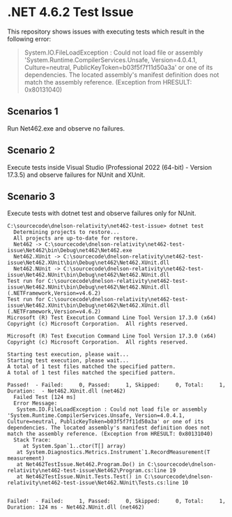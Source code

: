 # .NET 4.6.2 Test Issue

This repository shows issues with executing tests which result in the following error:

> System.IO.FileLoadException : Could not load file or assembly 'System.Runtime.CompilerServices.Unsafe, Version=4.0.4.1, Culture=neutral, PublicKeyToken=b03f5f7f11d50a3a' or one of its dependencies. The located assembly's manifest definition does not match the assembly reference. (Exception from HRESULT: 0x80131040)

## Scenarios 1

Run Net462.exe and observe no failures.

## Scenario 2

Execute tests inside Visual Studio (Professional 2022 (64-bit) - Version 17.3.5) and observe failures for NUnit and XUnit.

## Scenario 3

Execute tests with dotnet test and observe failures only for NUnit.

```none
C:\sourcecode\dnelson-relativity\net462-test-issue> dotnet test
  Determining projects to restore...
  All projects are up-to-date for restore.
  Net462 -> C:\sourcecode\dnelson-relativity\net462-test-issue\Net462\bin\Debug\net462\Net462.exe
  Net462.XUnit -> C:\sourcecode\dnelson-relativity\net462-test-issue\Net462.XUnit\bin\Debug\net462\Net462.XUnit.dll
  Net462.NUnit -> C:\sourcecode\dnelson-relativity\net462-test-issue\Net462.NUnit\bin\Debug\net462\Net462.NUnit.dll
Test run for C:\sourcecode\dnelson-relativity\net462-test-issue\Net462.NUnit\bin\Debug\net462\Net462.NUnit.dll (.NETFramework,Version=v4.6.2)
Test run for C:\sourcecode\dnelson-relativity\net462-test-issue\Net462.XUnit\bin\Debug\net462\Net462.XUnit.dll (.NETFramework,Version=v4.6.2)
Microsoft (R) Test Execution Command Line Tool Version 17.3.0 (x64)
Copyright (c) Microsoft Corporation.  All rights reserved.

Microsoft (R) Test Execution Command Line Tool Version 17.3.0 (x64)
Copyright (c) Microsoft Corporation.  All rights reserved.

Starting test execution, please wait...
Starting test execution, please wait...
A total of 1 test files matched the specified pattern.
A total of 1 test files matched the specified pattern.

Passed!  - Failed:     0, Passed:     1, Skipped:     0, Total:     1, Duration:  - Net462.XUnit.dll (net462)
  Failed Test [124 ms]
  Error Message:
   System.IO.FileLoadException : Could not load file or assembly 'System.Runtime.CompilerServices.Unsafe, Version=4.0.4.1, Culture=neutral, PublicKeyToken=b03f5f7f11d50a3a' or one of its dependencies. The located assembly's manifest definition does not match the assembly reference. (Exception from HRESULT: 0x80131040)
  Stack Trace:
     at System.Span`1..ctor(T[] array)
   at System.Diagnostics.Metrics.Instrument`1.RecordMeasurement(T measurement)
   at Net462TestIssue.Net462.Program.Do() in C:\sourcecode\dnelson-relativity\net462-test-issue\Net462\Program.cs:line 19
   at Net462TestIssue.NUnit.Tests.Test() in C:\sourcecode\dnelson-relativity\net462-test-issue\Net462.NUnit\Tests.cs:line 10


Failed!  - Failed:     1, Passed:     0, Skipped:     0, Total:     1, Duration: 124 ms - Net462.NUnit.dll (net462)
```
